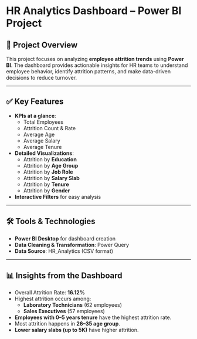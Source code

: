 # HR Analytics Dashboard – Power BI Project

## 📌 Project Overview
This project focuses on analyzing **employee attrition trends** using **Power BI**. The dashboard provides actionable insights for HR teams to understand employee behavior, identify attrition patterns, and make data-driven decisions to reduce turnover.

---

## ✅ Key Features
- **KPIs at a glance**:
  - Total Employees
  - Attrition Count & Rate
  - Average Age
  - Average Salary
  - Average Tenure
- **Detailed Visualizations**:
  - Attrition by **Education**
  - Attrition by **Age Group**
  - Attrition by **Job Role**
  - Attrition by **Salary Slab**
  - Attrition by **Tenure**
  - Attrition by **Gender**
- **Interactive Filters** for easy analysis

---

## 🛠 Tools & Technologies
- **Power BI Desktop** for dashboard creation
- **Data Cleaning & Transformation**: Power Query
- **Data Source**: HR_Analytics (CSV format)

---

## 📊 Insights from the Dashboard
- Overall Attrition Rate: **16.12%**
- Highest attrition occurs among:
  - **Laboratory Technicians** (62 employees)
  - **Sales Executives** (57 employees)
- **Employees with 0–5 years tenure** have the highest attrition rate.
- Most attrition happens in **26–35 age group**.
- **Lower salary slabs (up to 5K)** have higher attrition.
